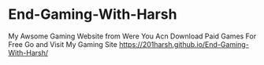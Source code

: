 # End-Gaming-With-Harsh
My Awsome Gaming Website from Were You Acn Download Paid Games For Free 
Go and Visit My Gaming Site
https://201harsh.github.io/End-Gaming-With-Harsh/
